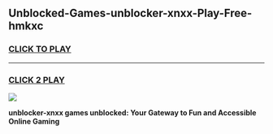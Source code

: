 
## Unblocked-Games-unblocker-xnxx-Play-Free-hmkxc
<h3>
<a href="https://premium76.site?title=unblocker-xnxx&ref=19M">CLICK TO PLAY</a></h3>
<hr>

<h3>
<a href="https://premium76.site?title=unblocker-xnxx&ref=19M">CLICK 2 PLAY</a>
  
</h3>

<a href="https://premium76.site?title=unblocker-xnxx&ref=19M"><img src="https://clearcache.store/games.png"></a>


**unblocker-xnxx games unblocked: Your Gateway to Fun and Accessible Online Gaming**
